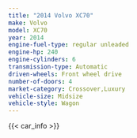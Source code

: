 ```yaml
---
title: "2014 Volvo XC70"
make: Volvo
model: XC70
year: 2014
engine-fuel-type: regular unleaded
engine-hp: 240
engine-cylinders: 6
transmission-type: Automatic
driven-wheels: Front wheel drive
number-of-doors: 4
market-category: Crossover,Luxury
vehicle-size: Midsize
vehicle-style: Wagon
---
```


{{< car_info >}}

